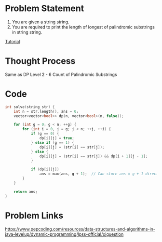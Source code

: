 # Problem Statement
1. You are given a string string.
2. You are required to print the length of longest of palindromic substrings in string string.

[Tutorial](https://www.youtube.com/watch?v=WpYHNHofwjc&list=PL-Jc9J83PIiEZvXCn-c5UIBvfT8dA-8EG&index=7)

# Thought Process

Same as DP Level 2 - 6 Count of Palindromic Substrings

# Code

```cpp
int solve(string str) {
    int n = str.length(), ans = 0;
    vector<vector<bool>> dp(n, vector<bool>(n, false));

    for (int g = 0; g < n; ++g) {
        for (int i = 0, j = g; j < n; ++j, ++i) {
            if (g == 0) {
                dp[i][j] = true;
            } else if (g == 1) {
                dp[i][j] = (str[i] == str[j]);
            } else {
                dp[i][j] = (str[i] == str[j]) && dp[i + 1][j - 1];
            }

            if (dp[i][j]) 
                ans = max(ans, g + 1);  // Can store ans = g + 1 directly without comparing since we are always traversing towards larger gap
        }
    }

    return ans;
}
```

# Problem Links
https://www.pepcoding.com/resources/data-structures-and-algorithms-in-java-levelup/dynamic-programming/lpss-official/ojquestion